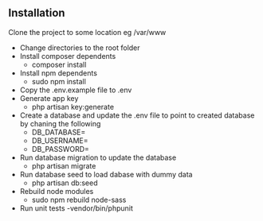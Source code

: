 ## Installation

Clone the project to some location eg /var/www

- Change directories to the root folder
- Install composer dependents
    - composer install
- Install npm dependents
    - sudo npm install
- Copy the .env.example file to .env
- Generate app key
     - php artisan key:generate
- Create a database and update the .env file to point to created database by chaning the following
    - DB_DATABASE=
    - DB_USERNAME=
    - DB_PASSWORD=
- Run database migration to update the database
    - php artisan migrate
- Run database seed to load dabase with dummy data
    - php artisan db:seed
- Rebuild node modules
    - sudo npm rebuild node-sass
- Run unit tests
    -vendor/bin/phpunit
